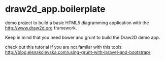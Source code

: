 # draw2d_app.boilerplate

demo project to build a basic HTML5 diagramming application with the http://www.draw2d.org
framework.

Keep in mind that you need bower and grunt to build the Draw2D demo app.

check out this tutorial if you are not familar with this tools:
http://blog.elenakolevska.com/using-grunt-with-laravel-and-bootstrap/
